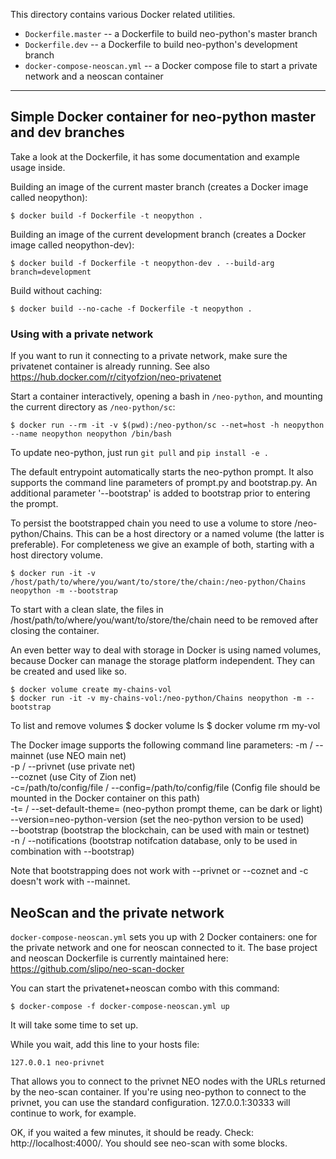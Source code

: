 This directory contains various Docker related utilities.

* `Dockerfile.master` -- a Dockerfile to build neo-python's master branch
* `Dockerfile.dev` -- a Dockerfile to build neo-python's development branch
* `docker-compose-neoscan.yml` -- a Docker compose file to start a private network and a neoscan container

---

## Simple Docker container for neo-python master and dev branches

Take a look at the Dockerfile, it has some documentation and example usage inside.

Building an image of the current master branch (creates a Docker image called neopython):

    $ docker build -f Dockerfile -t neopython .

Building an image of the current development branch (creates a Docker image called neopython-dev):

    $ docker build -f Dockerfile -t neopython-dev . --build-arg branch=development

Build without caching:

    $ docker build --no-cache -f Dockerfile -t neopython .

### Using with a private network

If you want to run it connecting to a private network, make sure the privatenet container is already running.
See also https://hub.docker.com/r/cityofzion/neo-privatenet

Start a container interactively, opening a bash in `/neo-python`, and mounting the current directory as `/neo-python/sc`:

    $ docker run --rm -it -v $(pwd):/neo-python/sc --net=host -h neopython --name neopython neopython /bin/bash

To update neo-python, just run `git pull` and `pip install -e .`

The default entrypoint automatically starts the neo-python prompt. It also supports the command line parameters of prompt.py and bootstrap.py. An additional
parameter '--bootstrap' is added to bootstrap prior to entering the prompt.

To persist the bootstrapped chain you need to use a volume to store /neo-python/Chains. This can be a host directory or a named volume (the latter is preferable). For completeness we give an example of both, starting with a host directory volume.

    $ docker run -it -v /host/path/to/where/you/want/to/store/the/chain:/neo-python/Chains neopython -m --bootstrap

To start with a clean slate, the files in /host/path/to/where/you/want/to/store/the/chain need to be removed after closing the container.

An even better way to deal with storage in Docker is using named volumes, because Docker can manage the storage platform independent. They can be created and used like so.

    $ docker volume create my-chains-vol
    $ docker run -it -v my-chains-vol:/neo-python/Chains neopython -m --bootstrap

To list and remove volumes
    $ docker volume ls
    $ docker volume rm my-vol

The Docker image supports the following command line parameters:
-m / --mainnet
(use NEO main net)  
-p / --privnet
(use private net)  
--coznet
(use City of Zion net)  
-c=/path/to/config/file / --config=/path/to/config/file
(Config file should be mounted in the Docker container on this path)  
-t=<theme> / --set-default-theme=<theme>
(neo-python prompt theme, can be dark or light)  
--version=neo-python-version
(set the neo-python version to be used)  
--bootstrap
(bootstrap the blockchain, can be used with main or testnet)  
-n / --notifications
(bootstrap notifcation database, only to be used in combination with --bootstrap)  

Note that bootstrapping does not work with --privnet or --coznet and -c doesn't work with --mainnet.

## NeoScan and the private network

`docker-compose-neoscan.yml` sets you up with 2 Docker containers: one for the private network and one for neoscan connected to it.
The base project and neoscan Dockerfile is currently maintained here: https://github.com/slipo/neo-scan-docker

You can start the privatenet+neoscan combo with this command:

    $ docker-compose -f docker-compose-neoscan.yml up

It will take some time to set up.

While you wait, add this line to your hosts file:

    127.0.0.1 neo-privnet

That allows you to connect to the privnet NEO nodes with the URLs returned by the neo-scan container. If you're using neo-python to connect to the privnet, you can use the standard configuration. 127.0.0.1:30333 will continue to work, for example.

OK, if you waited a few minutes, it should be ready. Check: http://localhost:4000/. You should see neo-scan with some blocks.
